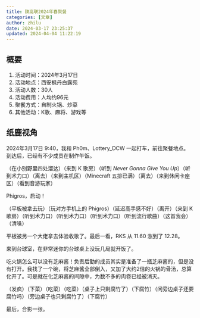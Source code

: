 ```yaml
---
title: 陕高联2024年春聚餐
categories: [文章]
author: zhilu
date: 2024-03-17 23:25:37
updated: 2024-04-04 11:22:19
---
```


## 概要

1. 活动时间：2024年3月17日
2. 活动地点：西安枫丹白露苑
3. 活动人数：30人
4. 活动费用：人均约96元
5. 聚餐方式：自制火锅、炒菜
6. 其他活动：K歌、麻将、游戏等

## 纸鹿视角

2024年3月17日 9:40，我和 Ph0m、Lottery_DCW 一起打车，前往聚餐地点。到达后，已经有不少成员在制作午饭。

（在小别野里四处溜达）（来到 K 歌房）（听到 *Never Gonna Give You Up*）（听到术力口）（离去）（来到主机区）（Minecraft 五排已满）（离去）（来到休闲卡座区）（看到音游玩家）

Phigros，启动！

（平板被拿去玩）（玩对方手机上的 Phigros）（延迟高手感不好）（离开）（来到 K 歌房）（听到术力口）（听到术力口）（听到术力口）（听到流行歌曲）（这首我会）（清嗓）

平板被另一个大佬拿去体验收歌了。最后一看，RKS 从 11.60 涨到了 12.28。

来到台球室，在非常迷你的台球桌上没玩几局就开饭了。

吃火锅怎么可以没有芝麻酱！负责后勤的成员其实是准备了一瓶芝麻酱的，但是没有打开。我找了一个碗，将芝麻酱全部倒入，又加了大约2倍的火锅的骨汤，总算化开了。可是就在化芝麻酱的间隙中，为数不多的肉卷已经被消灭。

（发疯）（下菜）（吃菜）（吃菜）（桌子上只剩腐竹了）（下腐竹）（问旁边桌子还要腐竹吗）（旁边桌子也只剩腐竹了）（下腐竹）

最后，合影一张。
